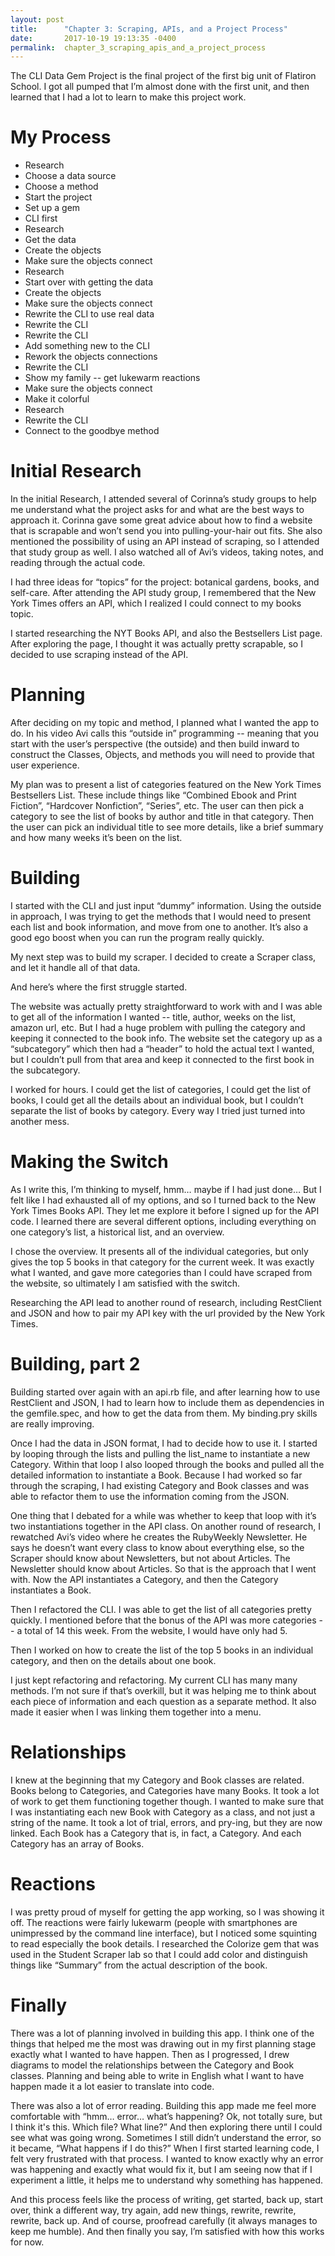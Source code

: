 ```yaml
---
layout: post
title:      "Chapter 3: Scraping, APIs, and a Project Process"
date:       2017-10-19 19:13:35 -0400
permalink:  chapter_3_scraping_apis_and_a_project_process
---
```



The CLI Data Gem Project is the final project of the first big unit of Flatiron School. I got all pumped that I’m almost done with the first unit, and then learned that I had a lot to learn to make this project work. 

# My Process
* Research
* Choose a data source
* Choose a method
* Start the project
* Set up a gem
* CLI first
* Research
* Get the data
* Create the objects
* Make sure the objects connect
* Research
* Start over with getting the data
* Create the objects
* Make sure the objects connect
* Rewrite the CLI to use real data
* Rewrite the CLI
* Rewrite the CLI
* Add something new to the CLI
* Rework the objects connections
* Rewrite the CLI
* Show my family -- get lukewarm reactions
* Make sure the objects connect
* Make it colorful
* Research
* Rewrite the CLI
* Connect to the goodbye method

# Initial Research
In the initial Research, I attended several of Corinna’s study groups to help me understand what the project asks for and what are the best ways to approach it. Corinna gave some great advice about how to find a website that is scrapable and won’t send you into pulling-your-hair out fits. She also mentioned the possibility of using an API instead of scraping, so I attended that study group as well. I also watched all of Avi’s videos, taking notes, and reading through the actual code. 

I had three ideas for “topics” for the project: botanical gardens, books, and self-care. After attending the API study group, I remembered that the New York Times offers an API, which I realized I could connect to my books topic. 

I started researching the NYT Books API, and also the Bestsellers List page. After exploring the page, I thought it was actually pretty scrapable, so I decided to use scraping instead of the API. 

# Planning
After deciding on my topic and method, I planned what I wanted the app to do. In his video Avi calls this “outside in” programming -- meaning that you start with the user’s perspective (the outside) and then build inward to construct the Classes, Objects, and methods you will need to provide that user experience. 

My plan was to present a list of categories featured on the New York Times Bestsellers List. These include things like “Combined Ebook and Print Fiction”, “Hardcover Nonfiction”, “Series”, etc. The user can then pick a category to see the list of books by author and title in that category. Then the user can pick an individual title to see more details, like a brief summary and how many weeks it’s been on the list. 

# Building
I started with the CLI and just input “dummy” information. Using the outside in approach, I was trying to get the methods that I would need to present each list and book information, and move from one to another. It’s also a good ego boost when you can run the program really quickly. 

My next step was to build my scraper. I decided to create a Scraper class, and let it handle all of that data. 

And here’s where the first struggle started. 

The website was actually pretty straightforward to work with and I was able to get all of the information I wanted -- title, author, weeks on the list, amazon url, etc. But I had a huge problem with pulling the category and keeping it connected to the book info. The website set the category up as a “subcategory” which then had a “header” to hold the actual text I wanted, but I couldn’t pull from that area and keep it connected to the first book in the subcategory. 

I worked for hours. I could get the list of categories, I could get the list of books, I could get all the details about an individual book, but I couldn’t separate the list of books by category. Every way I tried just turned into another mess. 

# Making the Switch
As I write this, I’m thinking to myself, hmm… maybe if I had just done… But I felt like I had exhausted all of my options, and so I turned back to the New York Times Books API. They let me explore it before I signed up for the API code. I learned there are several different options, including everything on one category’s list, a historical list, and an overview. 

I chose the overview. It presents all of the individual categories, but only gives the top 5 books in that category for the current week. It was exactly what I wanted, and gave more categories than I could have scraped from the website, so ultimately I am satisfied with the switch. 

Researching the API lead to another round of research, including RestClient and JSON and how to pair my API key with the url provided by the New York Times. 

# Building, part 2
Building started over again with an api.rb file, and after learning how to use RestClient and JSON, I had to learn how to include them as dependencies in the gemfile.spec, and how to get the data from them. My binding.pry skills are really improving. 

Once I had the data in JSON format, I had to decide how to use it. I started by looping through the lists and pulling the list_name to instantiate a new Category. Within that loop I also looped through the books and pulled all the detailed information to instantiate a Book. Because I had worked so far through the scraping, I had existing Category and Book classes and was able to refactor them to use the information coming from the JSON. 

One thing that I debated for a while was whether to keep that loop with it’s two instantiations together in the API class. On another round of research, I rewatched Avi’s video where he creates the RubyWeekly Newsletter. He says he doesn’t want every class to know about everything else, so the Scraper should know about Newsletters, but not about Articles. The Newsletter should know about Articles. So that is the approach that I went with. Now the API instantiates a Category, and then the Category instantiates a Book. 

Then I refactored the CLI. I was able to get the list of all categories pretty quickly. I mentioned before that the bonus of the API was more categories -- a total of 14 this week. From the website, I would have only had 5. 

Then I worked on how to create the list of the top 5 books in an individual category, and then on the details about one book. 

I just kept refactoring and refactoring. My current CLI has many many methods. I’m not sure if that’s overkill, but it was helping me to think about each piece of information and each question as a separate method. It also made it easier when I was linking them together into a menu. 

# Relationships
I knew at the beginning that my Category and Book classes are related. Books belong to Categories, and Categories have many Books. It took a lot of work to get them functioning together though. I wanted to make sure that I was instantiating each new Book with Category as a class, and not just a string of the name. It took a lot of trial, errors, and pry-ing, but they are now linked. Each Book has a Category that is, in fact, a Category. And each Category has an array of Books. 

# Reactions
I was pretty proud of myself for getting the app working, so I was showing it off. The reactions were fairly lukewarm (people with smartphones are unimpressed by the command line interface), but I noticed some squinting to read especially the book details. I researched the Colorize gem that was used in the Student Scraper lab so that I could add color and distinguish things like “Summary” from the actual description of the book. 

# Finally
There was a lot of planning involved in building this app. I think one of the things that helped me the most was drawing out in my first planning stage exactly what I wanted to have happen. Then as I progressed, I drew diagrams to model the relationships between the Category and Book classes. Planning and being able to write in English what I want to have happen made it a lot easier to translate into code. 

There was also a lot of error reading. Building this app made me feel more comfortable with “hmm… error… what’s happening? Ok, not totally sure, but I think it's this. Which file? What line?” And then exploring there until I could see what was going wrong. Sometimes I still didn’t understand the error, so it became, “What happens if I do this?” When I first started learning code, I felt very frustrated with that process. I wanted to know exactly why an error was happening and exactly what would fix it, but I am seeing now that if I experiment a little, it helps me to understand why something has happened. 

And this process feels like the process of writing, get started, back up, start over, think a different way, try again, add new things, rewrite, rewrite, rewrite, back up. And of course, proofread carefully (it always manages to keep me humble). And then finally you say, I’m satisfied with how this works for now. 

